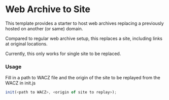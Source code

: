 # Web Archive to Site

This template provides a starter to host web archives replacing a previously hosted on another (or same) domain.

Compared to regular web archive setup, this replaces a site, including links at original locations.

Currently, this only works for single site to be replaced.

### Usage

Fill in a path to WACZ file and the origin of the site to be replayed from the WACZ in init.js

```js
init(<path to WACZ>, <origin of site to replay>);
```
